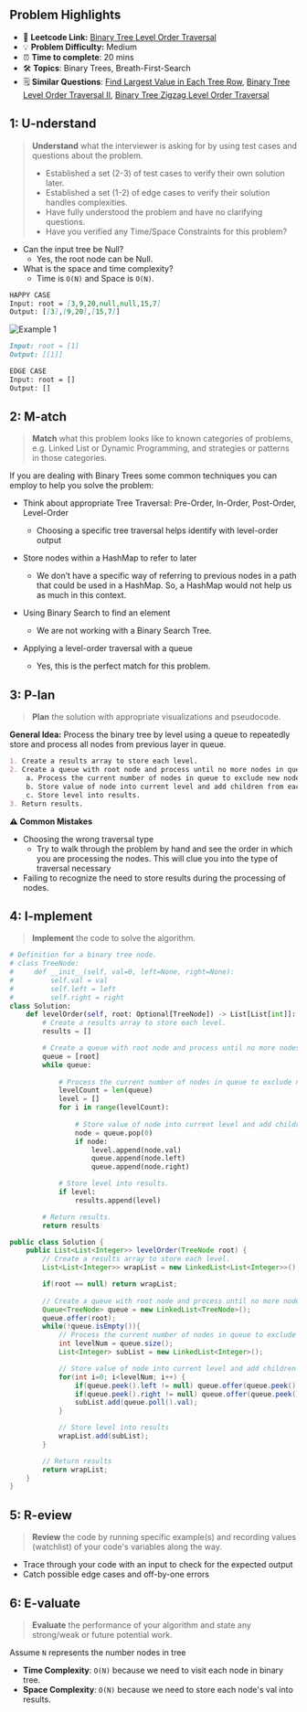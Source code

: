 ## Problem Highlights

* 🔗 **Leetcode Link:** [Binary Tree Level Order Traversal](https://leetcode.com/problems/binary-tree-level-order-traversal/) 
* 💡 **Problem Difficulty:** Medium
* ⏰ **Time to complete**: 20 mins
* 🛠️ **Topics**: Binary Trees, Breath-First-Search
* 🗒️ **Similar Questions**: [Find Largest Value in Each Tree Row](https://leetcode.com/problems/find-largest-value-in-each-tree-row/), [Binary Tree Level Order Traversal II](https://leetcode.com/problems/binary-tree-level-order-traversal-ii/), [Binary Tree Zigzag Level Order Traversal](https://leetcode.com/problems/binary-tree-zigzag-level-order-traversal/)
    
## 1: U-nderstand
 
> **Understand** what the interviewer is asking for by using test cases and questions about the problem.
> 
> - Established a set (2-3) of test cases to verify their own solution later.
> - Established a set (1-2) of edge cases to verify their solution handles complexities.
> - Have fully understood the problem and have no clarifying questions.
> - Have you verified any Time/Space Constraints for this problem?

- Can the input tree be Null?
  - Yes, the root node can be Null.
- What is the space and time complexity?
    - Time is `O(N)` and Space is `O(N)`.

```markdown
HAPPY CASE
Input: root = [3,9,20,null,null,15,7]
Output: [[3],[9,20],[15,7]]
```

![Example 1 ](https://assets.leetcode.com/uploads/2021/02/19/tree1.jpg)

```markdown
Input: root = [1]
Output: [[1]]

EDGE CASE 
Input: root = []
Output: []
```   
    
## 2: M-atch

> **Match** what this problem looks like to known categories of problems, e.g. Linked List or Dynamic Programming, and strategies or patterns in those categories.

If you are dealing with Binary Trees some common techniques you can employ to help you solve the problem:

- Think about appropriate Tree Traversal: Pre-Order, In-Order, Post-Order, Level-Order
    - Choosing a specific tree traversal helps identify with level-order output
    
- Store nodes within a HashMap to refer to later
    - We don’t have a specific way of referring to previous nodes in a path that could be used in a HashMap. So, a HashMap would not help us as much in this context.

- Using Binary Search to find an element
    - We are not working with a Binary Search Tree. 

- Applying a level-order traversal with a queue
    - Yes, this is the perfect match for this problem.

## 3: P-lan

> **Plan** the solution with appropriate visualizations and pseudocode.

**General Idea:** Process the binary tree by level using a queue to repeatedly store and process all nodes from previous layer in queue. 

```markdown
1. Create a results array to store each level.
2. Create a queue with root node and process until no more nodes in queue
    a. Process the current number of nodes in queue to exclude new nodes added to queue. 
    b. Store value of node into current level and add children from each node to queue, to be processed in next level.  
    c. Store level into results.
3. Return results.
```

**⚠️ Common Mistakes**
- Choosing the wrong traversal type
    - Try to walk through the problem by hand and see the order in which you are processing the nodes. This will clue you into the type of traversal necessary
- Failing to recognize the need to store results during the processing of nodes.

## 4: I-mplement

> **Implement** the code to solve the algorithm.

```python
# Definition for a binary tree node.
# class TreeNode:
#     def __init__(self, val=0, left=None, right=None):
#         self.val = val
#         self.left = left
#         self.right = right
class Solution:
    def levelOrder(self, root: Optional[TreeNode]) -> List[List[int]]:
        # Create a results array to store each level.
        results = []

        # Create a queue with root node and process until no more nodes in queue
        queue = [root]
        while queue:
            
            # Process the current number of nodes in queue to exclude new nodes added to queue. 
            levelCount = len(queue)
            level = []
            for i in range(levelCount):
                
                # Store value of node into current level and add children from each node to queue, to be processed in next level.
                node = queue.pop(0)
                if node:
                    level.append(node.val)
                    queue.append(node.left)
                    queue.append(node.right)

            # Store level into results.
            if level:
                results.append(level)

        # Return results.
        return results
```
```java
public class Solution {
    public List<List<Integer>> levelOrder(TreeNode root) {
        // Create a results array to store each level.
        List<List<Integer>> wrapList = new LinkedList<List<Integer>>();

        if(root == null) return wrapList;
        
        // Create a queue with root node and process until no more nodes in queue
        Queue<TreeNode> queue = new LinkedList<TreeNode>();
        queue.offer(root);
        while(!queue.isEmpty()){
            // Process the current number of nodes in queue to exclude new nodes added to queue
            int levelNum = queue.size();
            List<Integer> subList = new LinkedList<Integer>();

            // Store value of node into current level and add children from each node to queue, to be processed in next level.
            for(int i=0; i<levelNum; i++) {
                if(queue.peek().left != null) queue.offer(queue.peek().left);
                if(queue.peek().right != null) queue.offer(queue.peek().right);
                subList.add(queue.poll().val);
            }

            // Store level into results
            wrapList.add(subList);
        }

        // Return results
        return wrapList;
    }
}
```

## 5: R-eview

> **Review** the code by running specific example(s) and recording values (watchlist) of your code's variables along the way.

- Trace through your code with an input to check for the expected output
- Catch possible edge cases and off-by-one errors

## 6: E-valuate

> **Evaluate** the performance of your algorithm and state any strong/weak or future potential work.

Assume `N` represents the number nodes in tree
    
* **Time Complexity**: `O(N)` because we need to visit each node in binary tree.
* **Space Complexity**: `O(N)` because we need to store each node's val into results.
  